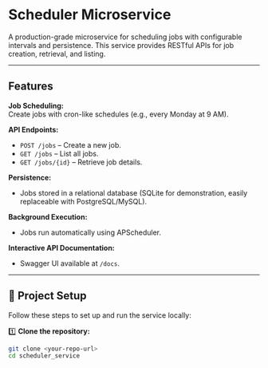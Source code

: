# Scheduler Microservice

A production-grade microservice for scheduling jobs with configurable intervals and persistence. This service provides RESTful APIs for job creation, retrieval, and listing.

---

##  Features

 **Job Scheduling:**  
Create jobs with cron-like schedules (e.g., every Monday at 9 AM).

 **API Endpoints:**
- `POST /jobs` – Create a new job.
- `GET /jobs` – List all jobs.
- `GET /jobs/{id}` – Retrieve job details.

 **Persistence:**
- Jobs stored in a relational database (SQLite for demonstration, easily replaceable with PostgreSQL/MySQL).

 **Background Execution:**
- Jobs run automatically using APScheduler.

 **Interactive API Documentation:**
- Swagger UI available at `/docs`.

---

## 🚀 Project Setup

Follow these steps to set up and run the service locally:

1️⃣ **Clone the repository:**
```bash
git clone <your-repo-url>
cd scheduler_service
